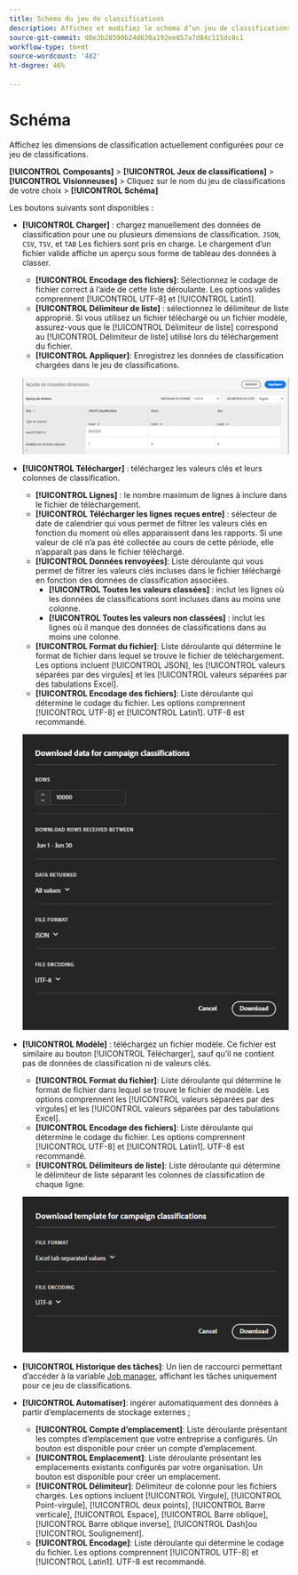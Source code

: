 ```yaml
---
title: Schéma du jeu de classifications
description: Affichez et modifiez le schéma d’un jeu de classifications individuel.
source-git-commit: d0e3b28590b24d630a192ee857a7d84c115dc8c1
workflow-type: tm+mt
source-wordcount: '482'
ht-degree: 46%

---
```


# Schéma

Affichez les dimensions de classification actuellement configurées pour ce jeu de classifications.

**[!UICONTROL Composants]** > **[!UICONTROL Jeux de classifications]** > **[!UICONTROL Visionneuses]** > Cliquez sur le nom du jeu de classifications de votre choix > **[!UICONTROL Schéma]**

Les boutons suivants sont disponibles :

<!--* **[!UICONTROL Add]**: Adds an empty row so that you can add a classification dimension to the schema.-->
* **[!UICONTROL Charger]** : chargez manuellement des données de classification pour une ou plusieurs dimensions de classification. `JSON`, `CSV`, `TSV`, et `TAB` Les fichiers sont pris en charge. Le chargement d’un fichier valide affiche un aperçu sous forme de tableau des données à classer.
   * **[!UICONTROL Encodage des fichiers]**: Sélectionnez le codage de fichier correct à l’aide de cette liste déroulante. Les options valides comprennent [!UICONTROL UTF-8] et [!UICONTROL Latin1].
   * **[!UICONTROL Délimiteur de liste]** : sélectionnez le délimiteur de liste approprié. Si vous utilisez un fichier téléchargé ou un fichier modèle, assurez-vous que le [!UICONTROL Délimiteur de liste] correspond au [!UICONTROL Délimiteur de liste] utilisé lors du téléchargement du fichier.
   * **[!UICONTROL Appliquer]**: Enregistrez les données de classification chargées dans le jeu de classifications.

  ![Chargement d’un jeu de classifications](../../assets/classification-set-upload.png)

* **[!UICONTROL Télécharger]** : téléchargez les valeurs clés et leurs colonnes de classification.
   * **[!UICONTROL Lignes]** : le nombre maximum de lignes à inclure dans le fichier de téléchargement.
   * **[!UICONTROL Télécharger les lignes reçues entre]** : sélecteur de date de calendrier qui vous permet de filtrer les valeurs clés en fonction du moment où elles apparaissent dans les rapports. Si une valeur de clé n’a pas été collectée au cours de cette période, elle n’apparaît pas dans le fichier téléchargé.
   * **[!UICONTROL Données renvoyées]**: Liste déroulante qui vous permet de filtrer les valeurs clés incluses dans le fichier téléchargé en fonction des données de classification associées.
      * **[!UICONTROL Toutes les valeurs classées]** : inclut les lignes où les données de classifications sont incluses dans au moins une colonne.
      * **[!UICONTROL Toutes les valeurs non classées]** : inclut les lignes où il manque des données de classifications dans au moins une colonne.
   * **[!UICONTROL Format du fichier]**: Liste déroulante qui détermine le format de fichier dans lequel se trouve le fichier de téléchargement. Les options incluent [!UICONTROL JSON], les [!UICONTROL valeurs séparées par des virgules] et les [!UICONTROL valeurs séparées par des tabulations Excel].
   * **[!UICONTROL Encodage des fichiers]**: Liste déroulante qui détermine le codage du fichier. Les options comprennent [!UICONTROL UTF-8] et [!UICONTROL Latin1]. UTF-8 est recommandé.

  ![Téléchargement du jeu de classifications](../../assets/classification-set-download.png)

* **[!UICONTROL Modèle]** : téléchargez un fichier modèle. Ce fichier est similaire au bouton [!UICONTROL Télécharger], sauf qu’il ne contient pas de données de classification ni de valeurs clés.
   * **[!UICONTROL Format du fichier]**: Liste déroulante qui détermine le format de fichier dans lequel se trouve le fichier de modèle. Les options comprennent les [!UICONTROL valeurs séparées par des virgules] et les [!UICONTROL valeurs séparées par des tabulations Excel].
   * **[!UICONTROL Encodage des fichiers]**: Liste déroulante qui détermine le codage du fichier. Les options comprennent [!UICONTROL UTF-8] et [!UICONTROL Latin1]. UTF-8 est recommandé.
   * **[!UICONTROL Délimiteurs de liste]**: Liste déroulante qui détermine le délimiteur de liste séparant les colonnes de classification de chaque ligne.

  ![Modèle de jeu de classifications](../../assets/classification-set-template.png)

* **[!UICONTROL Historique des tâches]**: Un lien de raccourci permettant d’accéder à la variable [Job manager](../job-manager.md), affichant les tâches uniquement pour ce jeu de classifications.
* **[!UICONTROL Automatiser]**: ingérer automatiquement des données à partir d’emplacements de stockage externes ;
   * **[!UICONTROL Compte d’emplacement]**: Liste déroulante présentant les comptes d’emplacement que votre entreprise a configurés. Un bouton est disponible pour créer un compte d’emplacement.
   * **[!UICONTROL Emplacement]**: Liste déroulante présentant les emplacements existants configurés par votre organisation. Un bouton est disponible pour créer un emplacement.
   * **[!UICONTROL Délimiteur]**: Délimiteur de colonne pour les fichiers chargés. Les options incluent [!UICONTROL Virgule], [!UICONTROL Point-virgule], [!UICONTROL deux points], [!UICONTROL Barre verticale], [!UICONTROL Espace], [!UICONTROL Barre oblique], [!UICONTROL Barre oblique inverse], [!UICONTROL Dash]ou [!UICONTROL Soulignement].
   * **[!UICONTROL Encodage]**: Liste déroulante qui détermine le codage du fichier. Les options comprennent [!UICONTROL UTF-8] et [!UICONTROL Latin1]. UTF-8 est recommandé.
